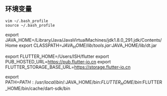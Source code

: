 
## 环境变量

```
vim ~/.bash_profile
source ~/.bash_profile

```
export JAVA_HOME=/Library/Java/JavaVirtualMachines/jdk1.8.0_291.jdk/Contents/Home
export CLASSPATH=$JAVA_HOME/lib/tools.jar:$JAVA_HOME/lib/dt.jar

export FLUTTER_HOME=/Users/ISH/flutter
export PUB_HOSTED_URL=https://pub.flutter-io.cn
export FLUTTER_STORAGE_BASE_URL=https://storage.flutter-io.cn

export PATH=$PATH:/usr/local/bin/:$JAVA_HOME/bin:$FLUTTER_HOME/bin:$FLUTTER_HOME/bin/cache/dart-sdk/bin
